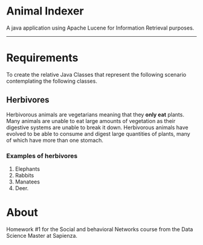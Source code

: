 # Animal Indexer
A java application using Apache Lucene for Information Retrieval purposes.

---

# Requirements

To create the relative Java Classes that represent the following scenario contemplating the following classes.

## Herbivores

Herbivorous animals are vegetarians meaning that they **only eat** plants. 
Many animals are unable to eat large amounts of vegetation as their digestive systems are unable to break it down. 
Herbivorous animals have evolved to be able to consume and digest large quantities of plants,  many of which have more than one stomach. 

### Examples of herbivores

1. Elephants
1. Rabbits
1. Manatees
1. Deer.



# About

Homework #1 for the Social and behavioral Networks course from the Data Science Master at Sapienza. 
